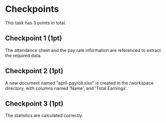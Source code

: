 # Checkpoints

This task has 3 points in total. 

## Checkpoint 1 (1pt)

The attendance sheet and the pay rate information are referenced to extract the required data.

## Checkpoint 2 (1pt)

A new document named "april-payroll.xlsx" is created in the /workspace directory, with 
columns named 'Name', and 'Total Earnings'.

## Checkpoint 3 (1pt)

The statistics are calculated correctly.